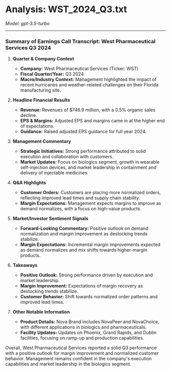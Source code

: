 # Analysis: WST_2024_Q3.txt

*Model: gpt-3.5-turbo*

---

### Summary of Earnings Call Transcript: West Pharmaceutical Services Q3 2024

1. **Quarter & Company Context**
   - **Company:** West Pharmaceutical Services (Ticker: WST)
   - **Fiscal Quarter/Year:** Q3 2024
   - **Macro/Industry Context:** Management highlighted the impact of recent hurricanes and weather-related challenges on their Florida manufacturing site.

2. **Headline Financial Results**
   - **Revenue:** Revenues of $746.9 million, with a 0.5% organic sales decline.
   - **EPS & Margins:** Adjusted EPS and margins came in at the higher end of expectations.
   - **Guidance:** Raised adjusted EPS guidance for full year 2024.

3. **Management Commentary**
   - **Strategic Initiatives:** Strong performance attributed to solid execution and collaboration with customers.
   - **Market Updates:** Focus on biologics segment, growth in wearable self-injection devices, and market leadership in containment and delivery of injectable medicines.

4. **Q&A Highlights**
   - **Customer Orders:** Customers are placing more normalized orders, reflecting improved lead times and supply chain stability.
   - **Margin Expectations:** Management expects margins to improve as demand normalizes, with a focus on high-value products.

5. **Market/Investor Sentiment Signals**
   - **Forward-Looking Commentary:** Positive outlook on demand normalization and margin improvement as destocking trends stabilize.
   - **Margin Expectations:** Incremental margin improvements expected as demand normalizes and mix shifts towards higher-margin products.

6. **Takeaways**
   - **Positive Outlook:** Strong performance driven by execution and market leadership.
   - **Margin Improvement:** Expectations of margin recovery as destocking trends stabilize.
   - **Customer Behavior:** Shift towards normalized order patterns and improved lead times.

7. **Other Notable Information**
   - **Product Details:** Nova Brand includes NovaPeer and NovaChoice, with different applications in biologics and pharmaceuticals.
   - **Facility Updates:** Updates on Phoenix, Grand Rapids, and Dublin facilities, focusing on ramp-up and production capabilities.

Overall, West Pharmaceutical Services reported a solid Q3 performance with a positive outlook for margin improvement and normalized customer behavior. Management remains confident in the company's execution capabilities and market leadership in the biologics segment.